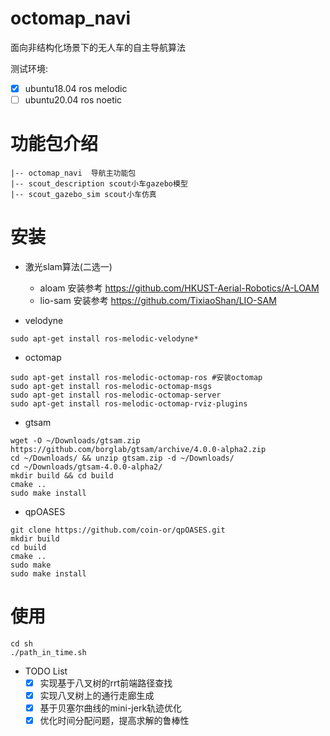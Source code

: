 # octomap_navi 
面向非结构化场景下的无人车的自主导航算法

测试环境: 

- [x] ubuntu18.04 ros melodic
- [ ] ubuntu20.04 ros noetic

# 功能包介绍

``` 
|-- octomap_navi  导航主功能包
|-- scout_description scout小车gazebo模型
|-- scout_gazebo_sim scout小车仿真
```

# 安装

- 激光slam算法(二选一)
    - aloam
    安装参考 https://github.com/HKUST-Aerial-Robotics/A-LOAM
    - lio-sam
    安装参考 https://github.com/TixiaoShan/LIO-SAM

- velodyne

```
sudo apt-get install ros-melodic-velodyne* 
```

- octomap

```
sudo apt-get install ros-melodic-octomap-ros #安装octomap
sudo apt-get install ros-melodic-octomap-msgs
sudo apt-get install ros-melodic-octomap-server
sudo apt-get install ros-melodic-octomap-rviz-plugins
```

- gtsam

```
wget -O ~/Downloads/gtsam.zip https://github.com/borglab/gtsam/archive/4.0.0-alpha2.zip
cd ~/Downloads/ && unzip gtsam.zip -d ~/Downloads/
cd ~/Downloads/gtsam-4.0.0-alpha2/
mkdir build && cd build
cmake ..
sudo make install
```

- qpOASES

```
git clone https://github.com/coin-or/qpOASES.git
mkdir build
cd build
cmake ..
sudo make
sudo make install
```


# 使用

```
cd sh
./path_in_time.sh
```

* TODO List
    - [x] 实现基于八叉树的rrt前端路径查找
    - [x] 实现八叉树上的通行走廊生成
    - [x] 基于贝塞尔曲线的mini-jerk轨迹优化
    - [x] 优化时间分配问题，提高求解的鲁棒性 
